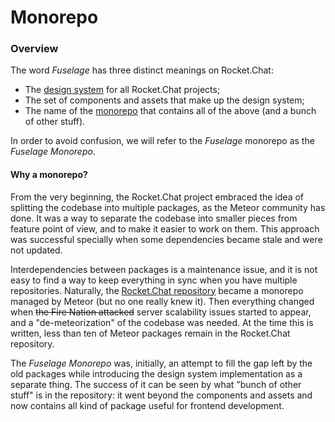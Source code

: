 # Monorepo

### Overview

The word _Fuselage_ has three distinct meanings on Rocket.Chat:

* The [design system](https://uxdesign.cc/everything-you-need-to-know-about-design-systems-54b109851969) for all Rocket.Chat projects;
* The set of components and assets that make up the design system;
* The name of the [monorepo](https://en.wikipedia.org/wiki/Monorepo) that contains all of the above (and a bunch of other stuff).

In order to avoid confusion, we will refer to the _Fuselage_ monorepo as the _Fuselage Monorepo_.

#### Why a monorepo?

From the very beginning, the Rocket.Chat project embraced the idea of splitting the codebase into multiple packages, as the Meteor community has done. It was a way to separate the codebase into smaller pieces from feature point of view, and to make it easier to work on them. This approach was successful specially when some dependencies became stale and were not updated.

Interdependencies between packages is a maintenance issue, and it is not easy to find a way to keep everything in sync when you have multiple repositories. Naturally, the [Rocket.Chat repository](https://github.com/RocketChat/Rocket.Chat) became a monorepo managed by Meteor (but no one really knew it). Then everything changed when ~~the Fire Nation attacked~~ server scalability issues started to appear, and a "de-meteorization" of the codebase was needed. At the time this is written, less than ten of Meteor packages remain in the Rocket.Chat repository.

The _Fuselage Monorepo_ was, initially, an attempt to fill the gap left by the old packages while introducing the design system implementation as a separate thing. The success of it can be seen by what "bunch of other stuff" is in the repository: it went beyond the components and assets and now contains all kind of package useful for frontend development.
